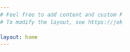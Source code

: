 ```yaml
---
# Feel free to add content and custom Front Matter to this file.
# To modify the layout, see https://jekyllrb.com/docs/themes/#overriding-theme-defaults

layout: home
---
```


<!DOCTYPE html>
<html>
	<head>
		<meta charset="utf-8" />
		<title></title>
		<style>
			*{
				margin: 0;
				padding: 0;
			}
			html,body{
				width: 100%;
				height:100%;
			}
			body{
				background: url(img/bg2.jpg);
				background-size: 100%;
			}
			div{
				width: 280px;
				height: 400px;
				position: fixed;
				top: 0;
				left:0;
				right: 0;
				bottom: 0;
				margin: auto;
				transform-style: preserve-3d;
				animation: play 60s linear infinite;
			}
			
			div img{
				width: 280px;
				height:400px;
				position: absolute;
			}
			
div img:nth-child(1){transform: rotateY(0deg) translatez(650px);}
div img:nth-child(2){transform: rotateY(36deg) translatez(650px);}
div img:nth-child(3){transform: rotateY(72deg) translatez(650px);}
div img:nth-child(4){transform: rotateY(108deg) translatez(650px);}
div img:nth-child(5){transform: rotateY(144deg) translatez(650px);}
div img:nth-child(6){transform: rotateY(180deg) translatez(650px);}
div img:nth-child(7){transform: rotateY(216deg) translatez(650px);}
div img:nth-child(8){transform: rotateY(252deg) translatez(650px);}
div img:nth-child(9){transform: rotateY(288deg) translatez(650px);}
div img:nth-child(10){transform: rotateY(324deg) translatez(650px);}
			
			@keyframes play{
				0%{transform: rotateX(0deg) rotateY(0deg);}
				25%{transform: rotateX(20deg) rotateY(180deg);}
				50%{transform: rotateX(0deg) rotateY(360deg);}
				75%{transform: rotateX(-20deg) rotateY(540deg);}
				100%{transform: rotateX(0deg) rotateY(720deg);}
			}
	
		</style>
	

<div class="left">
        <h1>Welcome to lengyanyu's blog </h1>
        <small>这里是我的个人IT学习小天地</small>
        <hr>
        <ul>
        	<!--遍历分页后的文章-->
           {% for post in paginator.posts %}
  		   <h2><a href="{{ post.url }}">{{ post.title }}</a></h2>
 		   <p class="author">
           	<span class="date">{{ post.date }}</span>
           </p>
    	   <div class="content">
    	   {{ post.content }}
  		   {% endfor %}
        </ul>
</div>
<div>
			<img src="img/pic1.jpg" />
			<img src="img/pic2.png" />
			<img src="img/pic3.png" />
			<img src="img/pic4.png" />
			<img src="img/pic5.jpg" />
			<img src="img/pic6.png" />
			<img src="img/pic7.png" />
			<img src="img/pic8.png" />
			<img src="img/pic9.png" />
			<img src="img/pic10.png" />
</div>
<audio src="raw/aaaaa.mp3" autoplay="autoplay"></audio>
<img src="img/a.gif" class="love" />



<div class="page clearfix" index>
    <div class="left">
        <h1>Welcome to lengyanyu's blog </h1>
        <small>这里是我的个人IT学习小天地</small>
        <hr>
        <ul>
        	<!--遍历分页后的文章-->
           {% for post in paginator.posts %}
  		   <h2><a href="{{ post.url }}">{{ post.title }}</a></h2>
 		   <p class="author">
           	<span class="date">{{ post.date }}</span>
           </p>
    	   <div class="content">
    	   {{ post.content }}
  		   {% endfor %}
        </ul>
    </div>




       <!--  <!-- Pagination links分页链接 -->
        <div class="pagination">
          <!--生成一个跳转到上一页的按钮-->	
          {% if paginator.previous_page %}
            <a href="/index.html" class="previous"><i class="fa fa-angle-double-left"></i>
            </a>
            <a href="{{ paginator.previous_page_path | prepend: site.baseurl }}" class="previous"><i class="fa fa-angle-left"></i></a>
          {% else %}
            <span class="previous disable"><i class="fa fa-angle-double-left"></i></span>
            <span class="previous disable"><i class="fa fa-angle-left"></i></span>
          {% endif %}
          <span class="page_number ">{{ paginator.page }}/{{ paginator.total_pages }}</span>

          <!--生成一个下一页的按钮-->
          {% if paginator.next_page %}
            <a href="{{ paginator.next_page_path }}" class="next"><i class="fa fa-angle-right"></i></a>
            <a href="{{ site.baseurl }}/page{{ paginator.total_pages }}" class="next"><i class="fa fa-angle-double-right"></i></a>
          {% else %}
            <span class="next disable"><i class="fa fa-angle-right"></i></span>
            <span class="next disable"><i class="fa fa-angle-double-right"></i></span>
          {% endif %}
        </div>
    </div>
    <!-- <button class="anchor"><i class="fa fa-anchor"></i></button> -->
    <div class="right">
        <div class="wrap">
            <div class="side">
                <div>
                    <i class="fa fa-pencil-square-o" aria-hidden="true"></i>
                    Recent Posts
                </div>
                <ul class="content-ul" recent>
                    {% for post in site.posts offset: 0 limit: 10  %}
                        <li><a href="{{ site.baseurl }}{{ post.url }}">{{ post.title }}</a></li>
                    {% endfor %}
                </ul>
            </div>

            <!-- Content -->
            <div class="side ">
                <div>
                    <i class="fa fa-th-list"></i>
                    Categories
                </div>
                <ul class="content-ul" cate>
                    {% for category in site.categories %}
                    <li>
                        <a href="{{ root_url }}/{{ site.category_dir }}#{{ category | first }}" class="categories-list-item" cate="{{ category | first }}">
                            <span class="name">
                                {{ category | first }}
                            </span>
                            <span class="badge">{{ category | last | size }}</span>
                        </a>
                    </li>
                    {% endfor %}
                </ul>
            </div>
           